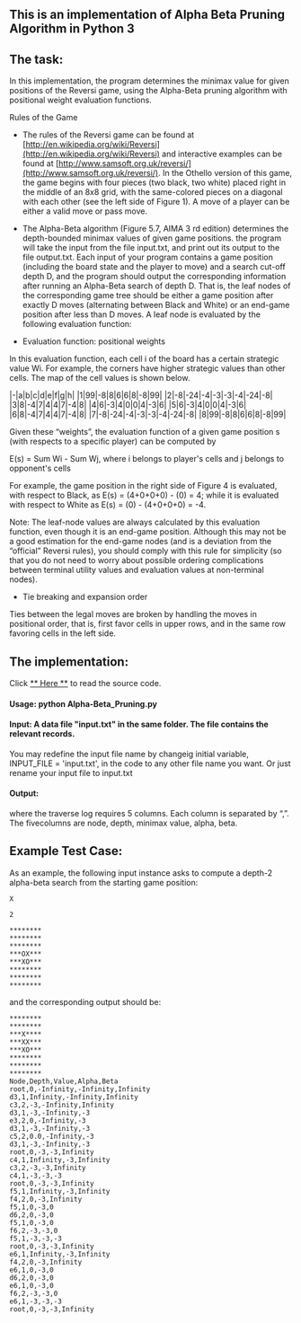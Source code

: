 ## This is an implementation of Alpha Beta Pruning Algorithm in Python 3

## The task:

In this implementation, the program determines the minimax value for given positions of the Reversi game, using the Alpha-Beta pruning algorithm with positional weight evaluation functions.

Rules of the Game
* The rules of the Reversi game can be found at [http://en.wikipedia.org/wiki/Reversi](http://en.wikipedia.org/wiki/Reversi) and 
interactive examples can be found at [http://www.samsoft.org.uk/reversi/](http://www.samsoft.org.uk/reversi/). 
In the Othello version of this game, the game begins with four pieces (two black, two white) placed right in the middle of an 8x8 grid, 
with the same-colored pieces on a diagonal with each other (see the left side of Figure 1). 
A move of a player can be either a valid move or pass move.

* The Alpha-Beta algorithm (Figure 5.7, AIMA 3 rd edition) determines the depth-bounded minimax values of given game positions. 
the program will take the input from the file input.txt, and print out its output to the file output.txt. 
Each input of your program contains a game position (including the board state and the player to move) and a search cut-off depth D, 
and the program should output the corresponding information after running an Alpha-Beta search of depth D. 
That is, the leaf nodes of the corresponding game tree should be either a game position after exactly D moves 
(alternating between Black and White) or an end-game position after less than D moves. 
A leaf node is evaluated by the following evaluation function:

* Evaluation function: positional weights 

In this evaluation function, each cell i of the board has a certain strategic value Wi. 
For example, the corners have higher strategic values than other cells. The map of the cell values is shown below.


|-|a|b|c|d|e|f|g|h|
|1|99|-8|8|6|6|8|-8|99|
|2|-8|-24|-4|-3|-3|-4|-24|-8|
|3|8|-4|7|4|4|7|-4|8|
|4|6|-3|4|0|0|4|-3|6|
|5|6|-3|4|0|0|4|-3|6|
|6|8|-4|7|4|4|7|-4|8|
|7|-8|-24|-4|-3|-3|-4|-24|-8|
|8|99|-8|8|6|6|8|-8|99|

Given these “weights”, the evaluation function of a given game position s (with respects to a specific player) 
can be computed by

E(s) = Sum Wi - Sum Wj, where i belongs to player's cells and j belongs to opponent's cells

For example, the game position in the right side of Figure 4 is evaluated, with respect to Black, as E(s) = (4+0+0+0) - (0) = 4; while it is evaluated with respect to White as E(s) = (0) - (4+0+0+0) = -4.

Note: The leaf-node values are always calculated by this evaluation function, even though it is an end-game position. Although this may not be a good estimation for the end-game nodes (and is a deviation from the “official” Reversi rules), you should comply with this rule for simplicity (so that you do not need to worry about possible ordering complications between terminal utility values and evaluation values at non-terminal nodes).

* Tie breaking and expansion order

Ties between the legal moves are broken by handling the moves in positional order, that is, first favor cells in upper rows, and in the same row favoring cells in the left side. 


## The implementation:

Click [** Here **](https://github.com/Cheng-Lin-Li/AI/blob/master/Alpha-Beta_Pruning/Alpha-Beta_Pruning.py) to read the source code.

#### Usage: python Alpha-Beta_Pruning.py	

#### Input: A data file "input.txt" in the same folder. The file contains the relevant records.

You may redefine the input file name by changeig initial variable, INPUT_FILE = 'input.txt', in the code to any other file name you want.
Or just rename your input file to input.txt

#### Output:

<next state> <traverse log> where the traverse log requires 5 columns. Each column is separated by “,”. The fivecolumns are node, depth, minimax value, alpha, beta.


## Example Test Case:

As an example, the following input instance asks to compute a depth-2 alpha-beta search from the starting game position: 
```text
X 

2

******** 
******** 
******** 
***OX*** 
***XO*** 
******** 
******** 
********
```

and the corresponding output should be: 

```text
******** 
******** 
***X**** 
***XX*** 
***XO*** 
******** 
******** 
********
Node,Depth,Value,Alpha,Beta 
root,0,-Infinity,-Infinity,Infinity 
d3,1,Infinity,-Infinity,Infinity 
c3,2,-3,-Infinity,Infinity 
d3,1,-3,-Infinity,-3 
e3,2,0,-Infinity,-3 
d3,1,-3,-Infinity,-3 
c5,2,0.0,-Infinity,-3 
d3,1,-3,-Infinity,-3 
root,0,-3,-3,Infinity 
c4,1,Infinity,-3,Infinity 
c3,2,-3,-3,Infinity 
c4,1,-3,-3,-3
root,0,-3,-3,Infinity 
f5,1,Infinity,-3,Infinity
f4,2,0,-3,Infinity 
f5,1,0,-3,0 
d6,2,0,-3,0 
f5,1,0,-3,0 
f6,2,-3,-3,0 
f5,1,-3,-3,-3
root,0,-3,-3,Infinity 
e6,1,Infinity,-3,Infinity 
f4,2,0,-3,Infinity 
e6,1,0,-3,0 
d6,2,0,-3,0 
e6,1,0,-3,0 
f6,2,-3,-3,0 
e6,1,-3,-3,-3
root,0,-3,-3,Infinity
```

